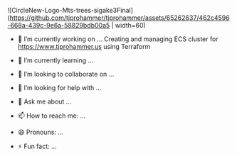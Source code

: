 
![CircleNew-Logo-Mts-trees-sigake3Final](https://github.com/tjprohammer/tjprohammer/assets/65262637/462c4596-668a-439c-9e6a-58829bdb00a5 | width=60)


- 🔭 I’m currently working on ...
  Creating and managing ECS cluster for https://www.tjprohammer.us using Terraform
- 🌱 I’m currently learning ...

- 👯 I’m looking to collaborate on ...
- 🤔 I’m looking for help with ...
- 💬 Ask me about ...
- 📫 How to reach me: ...
- 😄 Pronouns: ...
- ⚡ Fun fact: ...

